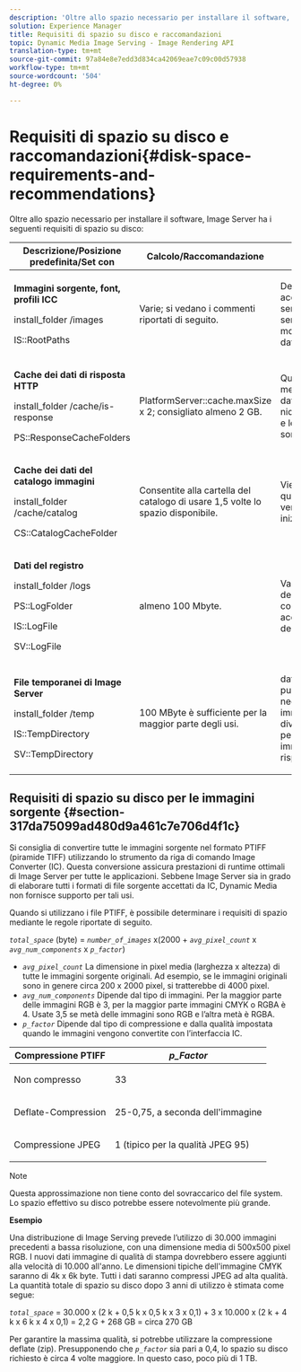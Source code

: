 ```yaml
---
description: 'Oltre allo spazio necessario per installare il software, Image Server ha i seguenti requisiti di spazio su disco '
solution: Experience Manager
title: Requisiti di spazio su disco e raccomandazioni
topic: Dynamic Media Image Serving - Image Rendering API
translation-type: tm+mt
source-git-commit: 97a84e8e7edd3d834ca42069eae7c09c00d57938
workflow-type: tm+mt
source-wordcount: '504'
ht-degree: 0%

---
```



# Requisiti di spazio su disco e raccomandazioni{#disk-space-requirements-and-recommendations}

Oltre allo spazio necessario per installare il software, Image Server ha i seguenti requisiti di spazio su disco:

<table id="table_0AE363AB76304F258A19E43500FE8423"> 
 <thead> 
  <tr> 
   <th class="entry"> <b>Descrizione/Posizione predefinita/Set con</b> </th> 
   <th class="entry"> <b>Calcolo/Raccomandazione</b> </th> 
   <th class="entry"> <b>Commenti</b> </th> 
  </tr> 
 </thead>
 <tbody> 
  <tr> 
   <td> <p><b>Immagini sorgente, font, profili ICC</b> </p> <p> <span class="filepath"> <span class="varname"> install_folder  </span>/images  </span> <span class="codeph"></span> </p> <p> <span class="codeph"> IS::RootPaths  </span> </p> </td> 
   <td> <p>Varie; si vedano i commenti riportati di seguito. </p> </td> 
   <td> <p>Deve essere accessibile solo al server immagini; i server non modificano mai i dati. </p> </td> 
  </tr> 
  <tr> 
   <td> <p><b>Cache dei dati di risposta HTTP</b> </p> <p> <span class="filepath"> <span class="varname"> install_folder  </span>/cache/is-response  </span> </p> <p> <span class="codeph"> PS::ResponseCacheFolders  </span> </p> </td> 
   <td> <p> <span class="codeph"> PlatformServer::cache.maxSize  </span> x 2; consigliato almeno 2 GB. </p> </td> 
   <td> <p>Questa cache memorizza anche i dati nidificati/incorporati e le immagini sorgente esterne. </p> </td> 
  </tr> 
  <tr> 
   <td> <p><b>Cache dei dati del catalogo immagini</b> </p> <p> <span class="filepath"> <span class="varname"> install_folder  </span>/cache/catalog  </span> </p> <p> <span class="codeph"> CS::CatalogCacheFolder  </span> </p> </td> 
   <td> <p>Consentite alla cartella del catalogo di usare 1,5 volte lo spazio disponibile. </p> </td> 
   <td> <p>Viene compilata quando i cataloghi vengono caricati inizialmente. </p> </td> 
  </tr> 
  <tr> 
   <td> <p><b>Dati del registro</b> </p> <p> <span class="filepath"> <span class="varname"> install_folder  </span>/logs  </span> </p> <p> <span class="codeph"> PS::LogFolder  </span> </p> <p> <span class="codeph"> IS::LogFile  </span> </p> <p> <span class="codeph"> SV::LogFile  </span> </p> </td> 
   <td> <p>almeno 100 Mbyte. </p> </td> 
   <td> <p>Varia a seconda della configurazione di accesso e dell'uso del server. </p> </td> 
  </tr> 
  <tr> 
   <td> <p><b>File temporanei di Image Server</b> </p> <p> <span class="filepath"> <span class="varname"> install_folder  </span>/temp  </span> </p> <p> <span class="codeph"> IS::TempDirectory  </span> </p> <p> <span class="codeph"> SV::TempDirectory  </span> </p> </td> 
   <td> <p>100 MByte è sufficiente per la maggior parte degli usi. </p> </td> 
   <td> <p>dati di breve durata; può essere necessario per immagini sorgente diverse dai PTIFF e per alcuni formati immagine di risposta. </p> </td> 
  </tr> 
 </tbody> 
</table>

## Requisiti di spazio su disco per le immagini sorgente {#section-317da75099ad480d9a461c7e706d4f1c}

Si consiglia di convertire tutte le immagini sorgente nel formato PTIFF (piramide TIFF) utilizzando lo strumento da riga di comando Image Converter (IC). Questa conversione assicura prestazioni di runtime ottimali di Image Server per tutte le applicazioni. Sebbene Image Server sia in grado di elaborare tutti i formati di file sorgente accettati da IC, Dynamic Media non fornisce supporto per tali usi.

Quando si utilizzano i file PTIFF, è possibile determinare i requisiti di spazio mediante le regole riportate di seguito.

*`total_space`* (byte) =  *`number_of_images`* x(2000 +  *`avg_pixel_count`* x  *`avg_num_components`* x  *`p_factor`*)

* *`avg_pixel_count`* La dimensione in pixel media (larghezza x altezza) di tutte le immagini sorgente originali. Ad esempio, se le immagini originali sono in genere circa 200 x 2000 pixel, si tratterebbe di 4000 pixel.
* *`avg_num_components`* Dipende dal tipo di immagini. Per la maggior parte delle immagini RGB è 3, per la maggior parte immagini CMYK o RGBA è 4. Usate 3,5 se metà delle immagini sono RGB e l’altra metà è RGBA.
* *`p_factor`* Dipende dal tipo di compressione e dalla qualità impostata quando le immagini vengono convertite con l’interfaccia IC.

<table id="table_89995BECF30243569954819D07DA2A2F"> 
 <thead> 
  <tr> 
   <th class="entry"> <b>Compressione PTIFF</b> </th> 
   <th class="entry"> <b><i>p_Factor</i></b> </th> 
  </tr> 
 </thead>
 <tbody> 
  <tr> 
   <td> <p>Non compresso </p> </td> 
   <td> <p> 33 </p> </td> 
  </tr> 
  <tr> 
   <td> <p>Deflate-Compression </p> </td> 
   <td> <p> 25-0,75, a seconda dell'immagine </p> </td> 
  </tr> 
  <tr> 
   <td> <p>Compressione JPEG </p> </td> 
   <td> <p> 1 (tipico per la qualità JPEG 95) </p> </td> 
  </tr> 
 </tbody> 
</table>

>[!NOTE]
>
>Questa approssimazione non tiene conto del sovraccarico del file system. Lo spazio effettivo su disco potrebbe essere notevolmente più grande.

**Esempio**

Una distribuzione di Image Serving prevede l’utilizzo di 30.000 immagini precedenti a bassa risoluzione, con una dimensione media di 500x500 pixel RGB. I nuovi dati immagine di qualità di stampa dovrebbero essere aggiunti alla velocità di 10.000 all&#39;anno. Le dimensioni tipiche dell&#39;immagine CMYK saranno di 4k x 6k byte. Tutti i dati saranno compressi JPEG ad alta qualità. La quantità totale di spazio su disco dopo 3 anni di utilizzo è stimata come segue:

*`total_space`* = 30.000 x (2 k + 0,5 k x 0,5 k x 3 x 0,1) + 3 x 10.000 x (2 k + 4 k x 6 k x 4 x 0,1) = 2,2 G + 268 GB = circa 270 GB

Per garantire la massima qualità, si potrebbe utilizzare la compressione deflate (zip). Presupponendo che *`p_factor`* sia pari a 0,4, lo spazio su disco richiesto è circa 4 volte maggiore. In questo caso, poco più di 1 TB.
